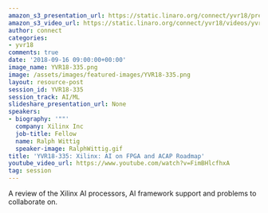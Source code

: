 ```yaml
---
amazon_s3_presentation_url: https://static.linaro.org/connect/yvr18/presentations/yvr18-335.pdf
amazon_s3_video_url: https://static.linaro.org/connect/yvr18/videos/yvr18-335.mp4
author: connect
categories:
- yvr18
comments: true
date: '2018-09-16 09:00:00+00:00'
image_name: YVR18-335.png
image: /assets/images/featured-images/YVR18-335.png
layout: resource-post
session_id: YVR18-335
session_track: AI/ML
slideshare_presentation_url: None
speakers:
- biography: '""'
  company: Xilinx Inc
  job-title: Fellow
  name: Ralph Wittig
  speaker-image: RalphWittig.gif
title: 'YVR18-335: Xilinx: AI on FPGA and ACAP Roadmap'
youtube_video_url: https://www.youtube.com/watch?v=FimBHlcfhxA
tag: session
---
```


A review of the Xilinx AI processors, AI framework support and problems to collaborate on.